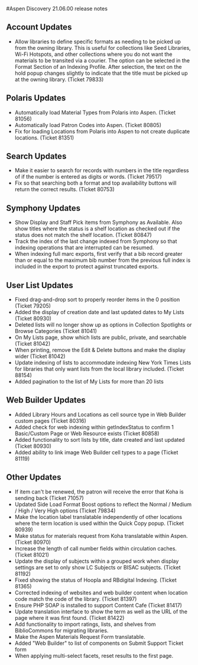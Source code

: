 #Aspen Discovery 21.06.00 release notes
## Account Updates
- Allow libraries to define specific formats as needing to be picked up from the owning library.  This is useful for collections like Seed Libraries, Wi-Fi Hotspots, and other collections where you do not want the materials to be transited via a courier. The option can be selected in the Format Section of an Indexing Profile.  After selection, the text on the hold popup changes slightly to indicate that the title must be picked up at the owning library. (Ticket 79833) 

## Polaris Updates
- Automatically load Material Types from Polaris into Aspen. (Ticket 81056)
- Automatically load Patron Codes into Aspen. (Ticket 80805)
- Fix for loading Locations from Polaris into Aspen to not create duplicate locations. (Ticket 81351)

## Search Updates
- Make it easier to search for records with numbers in the title regardless of if the number is entered as digits or words. (Ticket 79517)
- Fix so that searching both a format and top availability buttons will return the correct results. (Ticket 80753)

## Symphony Updates
- Show Display and Staff Pick items from Symphony as Available.  Also show titles where the status is a shelf location as checked out if the status does not match the shelf location. (Ticket 80847)
- Track the index of the last change indexed from Symphony so that indexing operations that are interrupted can be resumed.
- When indexing full marc exports, first verify that a bib record greater than or equal to the maximum bib number from the previous full index is included in the export to protect against truncated exports. 

## User List Updates
- Fixed drag-and-drop sort to properly reorder items in the 0 position (Ticket 79205)
- Added the display of creation date and last updated dates to My Lists (Ticket 80930)
- Deleted lists will no longer show up as options in Collection Spotlights or Browse Categories (Ticket 81041)
- On My Lists page, show which lists are public, private, and searchable (Ticket 81042)
- When printing, remove the Edit & Delete buttons and make the display wider (Ticket 81042)
- Update indexing of lists to accommodate indexing New York Times Lists for libraries that only want lists from the local library included. (Ticket 88154)
- Added pagination to the list of My Lists for more than 20 lists

## Web Builder Updates
- Added Library Hours and Locations as cell source type in Web Builder custom pages (Ticket 80316)
- Added check for web indexing within getIndexStatus to confirm 1 Basic/Custom Page or Web Resource exists (Ticket 80858)
- Added functionality to sort lists by title, date created and last updated (Ticket 80930)
- Added ability to link image Web Builder cell types to a page (Ticket 81119)

## Other Updates
- If item can't be renewed, the patron will receive the error that Koha is sending back (Ticket 71057)
- Updated Side Load Format Boost options to reflect the Normal / Medium / High / Very High options (Ticket 79834)
- Make the location label translatable independently of other locations where the term location is used within the Quick Copy popup. (Ticket 80939)
- Make status for materials request from Koha translatable within Aspen. (Ticket 80970)
- Increase the length of call number fields within circulation caches. (Ticket 81021)
- Update the display of subjects within a grouped work when display settings are set to only show LC Subjects or BISAC subjects. (Ticket 81192)
- Fixed showing the status of Hoopla and RBdigital Indexing. (Ticket 81365)
- Corrected indexing of websites and web builder content when location code match the code of the library.  (Ticket 81397)
- Ensure PHP SOAP is installed to support Content Cafe (Ticket 81417) 
- Update translation interface to show the term as well as the URL of the page where it was first found. (Ticket 81422)  
- Add functionality to import ratings, lists, and shelves from BiblioCommons for migrating libraries.   
- Make the Aspen Materials Request Form translatable.
- Added "Web Builder" to list of components on Submit Support Ticket form
- When applying multi-select facets, reset results to the first page.
